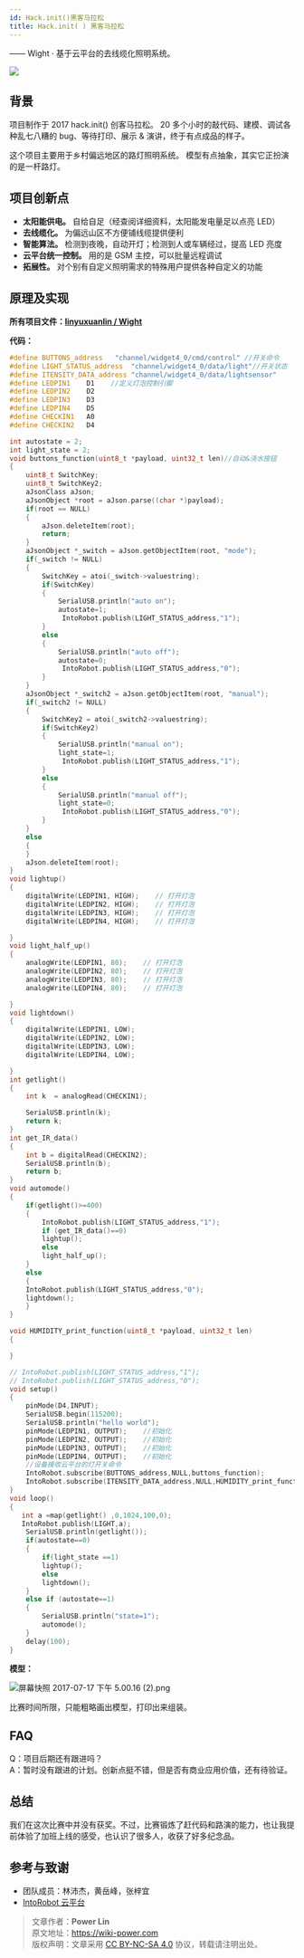 ```yaml
---
id: Hack.init()黑客马拉松
title: Hack.init( ) 黑客马拉松
---
```


—— Wight · 基于云平台的去线缆化照明系统。

![](https://cos.wiki-power.com/img/wight.jpg)

## 背景

项目制作于 2017 hack.init\(\) 创客马拉松。 20 多个小时的敲代码、建模、调试各种乱七八糟的 bug、等待打印、展示 & 演讲，终于有点成品的样子。

这个项目主要用于乡村偏远地区的路灯照明系统。 模型有点抽象，其实它正扮演的是一杆路灯。

## 项目创新点

- **太阳能供电。** 自给自足（经查阅详细资料，太阳能发电量足以点亮 LED）
- **去线缆化。** 为偏远山区不方便铺线缆提供便利
- **智能算法。** 检测到夜晚，自动开灯；检测到人或车辆经过，提高 LED 亮度
- **云平台统一控制。** 用的是 GSM 主控，可以批量远程调试
- **拓展性。** 对个别有自定义照明需求的特殊用户提供各种自定义的功能

## 原理及实现

**所有项目文件：**[**linyuxuanlin / Wight**](https://github.com/linyuxuanlin/Wight)

**代码：**

```cpp
#define BUTTONS_address   "channel/widget4_0/cmd/control" //开关命令
#define LIGHT_STATUS_address  "channel/widget4_0/data/light"//开关状态
#define ITENSITY_DATA_address "channel/widget4_0/data/lightsensor"
#define LEDPIN1    D1    //定义灯泡控制引脚
#define LEDPIN2    D2
#define LEDPIN3    D3
#define LEDPIN4    D5
#define CHECKIN1   A0
#define CHECKIN2   D4

int autostate = 2;
int light_state = 2;
void buttons_function(uint8_t *payload, uint32_t len)//自动&浇水按钮
{
    uint8_t SwitchKey;
    uint8_t SwitchKey2;
    aJsonClass aJson;
    aJsonObject *root = aJson.parse((char *)payload);
    if(root == NULL)
    {
        aJson.deleteItem(root);
        return;
    }
    aJsonObject *_switch = aJson.getObjectItem(root, "mode");
    if(_switch != NULL)
    {
        SwitchKey = atoi(_switch->valuestring);
        if(SwitchKey)
        {
            SerialUSB.println("auto on");
            autostate=1;
             IntoRobot.publish(LIGHT_STATUS_address,"1");
        }
        else
        {
            SerialUSB.println("auto off");
            autostate=0;
             IntoRobot.publish(LIGHT_STATUS_address,"0");
        }
    }
    aJsonObject *_switch2 = aJson.getObjectItem(root, "manual");
    if(_switch2 != NULL)
    {
        SwitchKey2 = atoi(_switch2->valuestring);
        if(SwitchKey2)
        {
            SerialUSB.println("manual on");
            light_state=1;
             IntoRobot.publish(LIGHT_STATUS_address,"1");
        }
        else
        {
            SerialUSB.println("manual off");
            light_state=0;
             IntoRobot.publish(LIGHT_STATUS_address,"0");
        }
    }
    else
    {
    }
    aJson.deleteItem(root);
}
void lightup()
{
    digitalWrite(LEDPIN1, HIGH);    // 打开灯泡
    digitalWrite(LEDPIN2, HIGH);    // 打开灯泡
    digitalWrite(LEDPIN3, HIGH);    // 打开灯泡
    digitalWrite(LEDPIN4, HIGH);    // 打开灯泡

}
void light_half_up()
{
    analogWrite(LEDPIN1, 80);    // 打开灯泡
    analogWrite(LEDPIN2, 80);    // 打开灯泡
    analogWrite(LEDPIN3, 80);    // 打开灯泡
    analogWrite(LEDPIN4, 80);    // 打开灯泡

}
void lightdown()
{
    digitalWrite(LEDPIN1, LOW);
    digitalWrite(LEDPIN2, LOW);
    digitalWrite(LEDPIN3, LOW);
    digitalWrite(LEDPIN4, LOW);

}
int getlight()
{
    int k  = analogRead(CHECKIN1);

    SerialUSB.println(k);
    return k;
}
int get_IR_data()
{
    int b = digitalRead(CHECKIN2);
    SerialUSB.println(b);
    return b;
}
void automode()
{
    if(getlight()>=400)
    {
        IntoRobot.publish(LIGHT_STATUS_address,"1");
        if (get_IR_data()==0)
        lightup();
        else
        light_half_up();
    }
    else
    {
    IntoRobot.publish(LIGHT_STATUS_address,"0");
    lightdown();
    }
}

void HUMIDITY_print_function(uint8_t *payload, uint32_t len)
{

}

// IntoRobot.publish(LIGHT_STATUS_address,"1");
// IntoRobot.publish(LIGHT_STATUS_address,"0");
void setup()
{
    pinMode(D4,INPUT);
    SerialUSB.begin(115200);
    SerialUSB.println("hello world");
    pinMode(LEDPIN1, OUTPUT);    //初始化
    pinMode(LEDPIN2, OUTPUT);    //初始化
    pinMode(LEDPIN3, OUTPUT);    //初始化
    pinMode(LEDPIN4, OUTPUT);    //初始化
    //设备接收云平台的灯开关命令
    IntoRobot.subscribe(BUTTONS_address,NULL,buttons_function);
    IntoRobot.subscribe(ITENSITY_DATA_address,NULL,HUMIDITY_print_function);
}
void loop()
{
   int a =map(getlight() ,0,1024,100,0);
   IntoRobot.publish(LIGHT,a);
    SerialUSB.println(getlight());
    if(autostate==0)
    {
        if(light_state ==1)
        lightup();
        else
        lightdown();
    }
    else if (autostate==1)
    {
        SerialUSB.println("state=1");
        automode();
    }
    delay(100);
}
```

**模型：**

![屏幕快照 2017-07-17 下午 5.00.16 (2).png](http://upload-images.jianshu.io/upload_2218072-c2cb025a94089a51.png?imageMogr2/auto-orient/strip|imageView2/2/w/1240)

比赛时间所限，只能粗略画出模型，打印出来组装。

## FAQ

Q：项目后期还有跟进吗？  
 A：暂时没有跟进的计划。创新点挺不错，但是否有商业应用价值，还有待验证。

## 总结

我们在这次比赛中并没有获奖。不过，比赛锻炼了赶代码和路演的能力，也让我提前体验了加班上线的感受，也认识了很多人，收获了好多纪念品。

## 参考与致谢

- 团队成员：林沛杰，黄岳峰，张梓宜
- [IntoRobot 云平台](https://www.intorobot.com/)



> 文章作者：**Power Lin**  
> 原文地址：<https://wiki-power.com>  
> 版权声明：文章采用 [CC BY-NC-SA 4.0](https://creativecommons.org/licenses/by/4.0/deed.zh) 协议，转载请注明出处。
